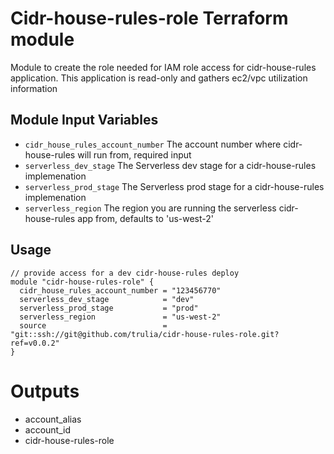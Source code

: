 Cidr-house-rules-role Terraform module
===========

Module to create the role needed for IAM role access for cidr-house-rules application. This application is read-only and gathers ec2/vpc utilization information

Module Input Variables
----------------------

- `cidr_house_rules_account_number` The account number where cidr-house-rules will run from, required input
- `serverless_dev_stage` The Serverless dev stage for a cidr-house-rules implemenation
- `serverless_prod_stage` The Serverless prod stage for a cidr-house-rules implemenation
- `serverless_region` The region you are running the serverless cidr-house-rules app from, defaults to 'us-west-2'

Usage
-----

```
// provide access for a dev cidr-house-rules deploy
module "cidr-house-rules-role" {
  cidr_house_rules_account_number = "123456770"
  serverless_dev_stage            = "dev"
  serverless_prod_stage           = "prod"
  serverless_region               = "us-west-2"
  source                          = "git::ssh://git@github.com/trulia/cidr-house-rules-role.git?ref=v0.0.2"
}
```

Outputs
=======

- account_alias
- account_id
- cidr-house-rules-role
